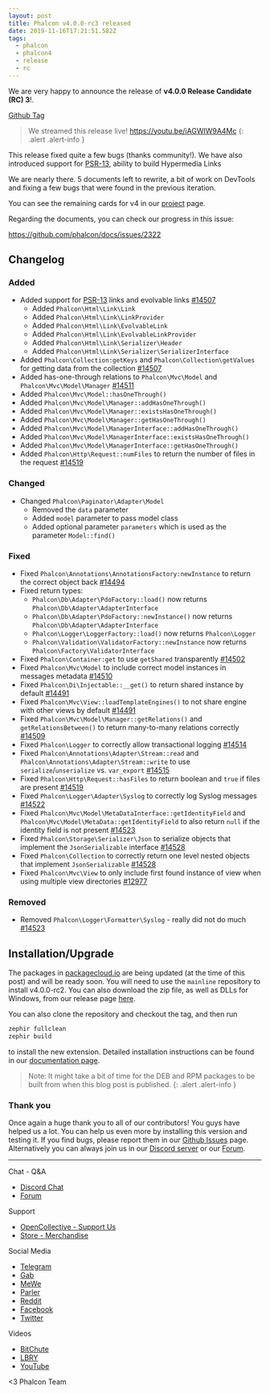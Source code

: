 ```yaml
---
layout: post
title: Phalcon v4.0.0-rc3 released
date: 2019-11-16T17:21:51.582Z
tags:
  - phalcon
  - phalcon4
  - release
  - rc
---
```

We are very happy to announce the release of **v4.0.0 Release Candidate (RC) 3**!. 

<!--more-->

[Github Tag](https://github.com/phalcon/cphalcon/releases/tag/v4.0.0-rc.3)

> We streamed this release live! <https://youtu.be/iAGWIW9A4Mc>
> {: .alert .alert-info }

This release fixed quite a few bugs (thanks community!). We have also introduced support for [PSR-13](https://www.php-fig.org/psr/psr-13), ability to build Hypermedia Links

We are nearly there. 5 documents left to rewrite, a bit of work on DevTools and fixing a few bugs that were found in the previous iteration.

You can see the remaining cards for v4 in our [project](https://github.com/phalcon/cphalcon/projects/3) page. 

Regarding the documents, you can check our progress in this issue:

<https://github.com/phalcon/docs/issues/2322>

## Changelog

### Added

* Added support for [PSR-13](https://www.php-fig.org/psr/psr-13/) links and evolvable links [\#14507](https://github.com/phalcon/cphalcon/issues/14507)
  * Added `Phalcon\Html\Link\Link`
  * Added `Phalcon\Html\Link\LinkProvider`
  * Added `Phalcon\Html\Link\EvolvableLink`
  * Added `Phalcon\Html\Link\EvolvableLinkProvider`
  * Added `Phalcon\Html\Link\Serializer\Header`
  * Added `Phalcon\Html\Link\Serializer\SerializerInterface`
* Added `Phalcon\Collection:getKeys` and `Phalcon\Collection\getValues` for getting data from the collection [\#14507](https://github.com/phalcon/cphalcon/issues/14507)
* Added has-one-through relations to `Phalcon\Mvc\Model` and `Phalcon\Mvc\Model\Manager` [\#14511](https://github.com/phalcon/cphalcon/pull/14511)
* Added `Phalcon\Mvc\Model::hasOneThrough()`
* Added `Phalcon\Mvc\Model\Manager::addHasOneThrough()`
* Added `Phalcon\Mvc\Model\Manager::existsHasOneThrough()`
* Added `Phalcon\Mvc\Model\Manager::getHasOneThrough()`
* Added `Phalcon\Mvc\Model\ManagerInterface::addHasOneThrough()`
* Added `Phalcon\Mvc\Model\ManagerInterface::existsHasOneThrough()`
* Added `Phalcon\Mvc\Model\ManagerInterface::getHasOneThrough()`
* Added `Phalcon\Http\Request::numFiles` to return the number of files in the request [\#14519](https://github.com/phalcon/cphalcon/issues/14519)

### Changed

* Changed `Phalcon\Paginator\Adapter\Model`
  * Removed the `data` parameter
  * Added `model` parameter to pass model class
  * Added optional parameter `parameters` which is used as the parameter `Model::find()`

### Fixed

* Fixed `Phalcon\Annotations\AnnotationsFactory:newInstance` to return the correct object back [\#14494](https://github.com/phalcon/cphalcon/pull/14494)
* Fixed return types:
  * `Phalcon\Db\Adapter\PdoFactory::load()` now returns `Phalcon\Db\Adapter\AdapterInterface`
  * `Phalcon\Db\Adapter\PdoFactory::newInstance()` now returns `Phalcon\Db\Adapter\AdapterInterface`
  * `Phalcon\Logger\LoggerFactory::load()` now returns `Phalcon\Logger`
  * `Phalcon\Validation\ValidatorFactory::newInstance` now returns `Phalcon\Factory\ValidatorInterface`
* Fixed `Phalcon\Container:get` to use `getShared` transparently [\#14502](https://github.com/phalcon/cphalcon/pull/14502)
* Fixed `Phalcon\Mvc\Model` to include correct model instances in messages metadata [\#14510](https://github.com/phalcon/cphalcon/pull/14502)
* Fixed `Phalcon\Di\Injectable::__get()` to return shared instance by default [\#14491](https://github.com/phalcon/cphalcon/issues/14491)
* Fixed `Phalcon\Mvc\View::loadTemplateEngines()` to not share engine with other views by default [\#14491](https://github.com/phalcon/cphalcon/issues/14491)
* Fixed `Phalcon\Mvc\Model\Manager::getRelations()` and `getRelationsBetween()` to return many-to-many relations correctly [\#14509](https://github.com/phalcon/cphalcon/pull/14509)
* Fixed `Phalcon\Logger` to correctly allow transactional logging [\#14514](https://github.com/phalcon/cphalcon/issues/14514)
* Fixed `Phalcon\Annotations\Adapter\Stream::read` and `Phalcon\Annotations\Adapter\Stream::write` to use `serialize`/`unserialize` vs. `var_export` [\#14515](https://github.com/phalcon/cphalcon/issues/14515)
* Fixed `Phalcon\Http\Request::hasFiles` to return boolean and `true` if files are present [\#14519](https://github.com/phalcon/cphalcon/issues/14519)
* Fixed `Phalcon\Logger\Adapter\Syslog` to correctly log Syslog messages [\#14522](https://github.com/phalcon/cphalcon/issues/14522)
* Fixed `Phalcon\Mvc\Model\MetaDataInterface::getIdentityField` and `Phalcon\Mvc\Model\MetaData::getIdentityField` to also return `null` if the identity field is not present [\#14523](https://github.com/phalcon/cphalcon/issues/14523) 
* Fixed `Phalcon\Storage\Serializer\Json` to serialize objects that implement the `JsonSerializable` interface [\#14528](https://github.com/phalcon/cphalcon/issues/14528) 
* Fixed `Phalcon\Collection` to correctly return one level nested objects that implement `JsonSerializable` [\#14528](https://github.com/phalcon/cphalcon/issues/14528)
* Fixed `Phalcon\Mvc\View` to only include first found instance of view when using multiple view directories [\#12977](https://github.com/phalcon/cphalcon/issues/12977)

### Removed

* Removed `Phalcon\Logger\Formatter\Syslog` - really did not do much [\#14523](https://github.com/phalcon/cphalcon/issues/14523)

## Installation/Upgrade

The packages in [packagecloud.io](https://packagecloud.io/phalcon) are being updated (at the time of this post) and will be ready soon. You will need to use the `mainline` repository to install v4.0.0-rc2. You can also download the zip file, as well as DLLs for Windows, from our release page [here](https://github.com/phalcon/cphalcon/releases/tag/v4.0.0-rc.2).

You can also clone the repository and checkout the tag, and then run

```bash
zephir fullclean
zephir build
```

to install the new extension. Detailed installation instructions can be found in our [documentation page](https://docs.phalcon.io/4.0/en/installation).

> Note: It might take a bit of time for the DEB and RPM packages to be built from when this blog post is published.
> {: .alert .alert-info }

### Thank you

Once again a huge thank you to all of our contributors! You guys have helped us a lot. You can help us even more by installing this version and testing it. If you find bugs, please report them in our [Github Issues](https://github.com/phalcon/cphalcon/issues) page. Alternatively you can always join us in our [Discord server](https://phalcon.io/discord) or our [Forum](https://phalcon.io/forum).

<hr>

Chat - Q&A

* [Discord Chat](https://phalcon.io/discord)
* [Forum](https://phalcon.link/forum)

Support

* [OpenCollective - Support Us](https://phalcon.io/fund)
* [Store - Merchandise](https://phalcon.io/store)

Social Media

* [Telegram](https://phalcon.io/telegram)
* [Gab](https://phalcon.io/gab)
* [MeWe](https://phalcon.io/mewe)
* [Parler](https://phalcon.io/parler)
* [Reddit](https://phalcon.io/reddit)
* [Facebook](https://phalcon.io/fb)
* [Twitter](https://phalcon.io/t)

Videos

* [BitChute](https://phalcon.io/bitchute)
* [LBRY](https://phalcon.io/lbry)
* [YouTube](https://phalcon.io/youtube)

<3 Phalcon Team
